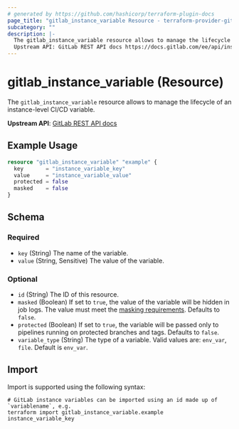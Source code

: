 ```yaml
---
# generated by https://github.com/hashicorp/terraform-plugin-docs
page_title: "gitlab_instance_variable Resource - terraform-provider-gitlab"
subcategory: ""
description: |-
  The gitlab_instance_variable resource allows to manage the lifecycle of an instance-level CI/CD variable.
  Upstream API: GitLab REST API docs https://docs.gitlab.com/ee/api/instance_level_ci_variables.html
---
```


# gitlab_instance_variable (Resource)

The `gitlab_instance_variable` resource allows to manage the lifecycle of an instance-level CI/CD variable.

**Upstream API**: [GitLab REST API docs](https://docs.gitlab.com/ee/api/instance_level_ci_variables.html)

## Example Usage

```terraform
resource "gitlab_instance_variable" "example" {
  key       = "instance_variable_key"
  value     = "instance_variable_value"
  protected = false
  masked    = false
}
```

<!-- schema generated by tfplugindocs -->
## Schema

### Required

- `key` (String) The name of the variable.
- `value` (String, Sensitive) The value of the variable.

### Optional

- `id` (String) The ID of this resource.
- `masked` (Boolean) If set to `true`, the value of the variable will be hidden in job logs. The value must meet the [masking requirements](https://docs.gitlab.com/ee/ci/variables/#masked-variables). Defaults to `false`.
- `protected` (Boolean) If set to `true`, the variable will be passed only to pipelines running on protected branches and tags. Defaults to `false`.
- `variable_type` (String) The type of a variable. Valid values are: `env_var`, `file`. Default is `env_var`.

## Import

Import is supported using the following syntax:

```shell
# GitLab instance variables can be imported using an id made up of `variablename`, e.g.
terraform import gitlab_instance_variable.example instance_variable_key
```
